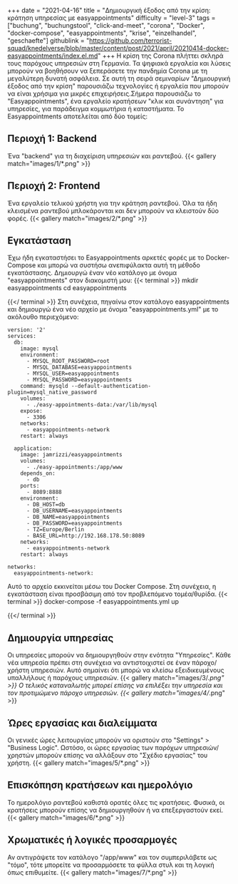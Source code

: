 +++
date = "2021-04-16"
title = "Δημιουργική έξοδος από την κρίση: κράτηση υπηρεσίας με easyappointments"
difficulty = "level-3"
tags = ["buchung", "buchungstool", "click-and-meet", "corona", "Docker", "docker-compose", "easyappointments", "krise", "einzelhandel", "geschaefte"]
githublink = "https://github.com/terrorist-squad/knedelverse/blob/master/content/post/2021/april/20210414-docker-easyappointments/index.el.md"
+++
Η κρίση της Corona πλήττει σκληρά τους παρόχους υπηρεσιών στη Γερμανία. Τα ψηφιακά εργαλεία και λύσεις μπορούν να βοηθήσουν να ξεπεράσετε την πανδημία Corona με τη μεγαλύτερη δυνατή ασφάλεια. Σε αυτή τη σειρά σεμιναρίων "Δημιουργική έξοδος από την κρίση" παρουσιάζω τεχνολογίες ή εργαλεία που μπορούν να είναι χρήσιμα για μικρές επιχειρήσεις.Σήμερα παρουσιάζω το "Easyappointments", ένα εργαλείο κρατήσεων "κλικ και συνάντηση" για υπηρεσίες, για παράδειγμα κομμωτήρια ή καταστήματα. Το Easyappointments αποτελείται από δύο τομείς:
## Περιοχή 1: Backend
Ένα "backend" για τη διαχείριση υπηρεσιών και ραντεβού.
{{< gallery match="images/1/*.png" >}}

## Περιοχή 2: Frontend
Ένα εργαλείο τελικού χρήστη για την κράτηση ραντεβού. Όλα τα ήδη κλεισμένα ραντεβού μπλοκάρονται και δεν μπορούν να κλειστούν δύο φορές.
{{< gallery match="images/2/*.png" >}}

## Εγκατάσταση
Έχω ήδη εγκαταστήσει το Easyappointments αρκετές φορές με το Docker-Compose και μπορώ να συστήσω ανεπιφύλακτα αυτή τη μέθοδο εγκατάστασης. Δημιουργώ έναν νέο κατάλογο με όνομα "easyappointments" στον διακομιστή μου:
{{< terminal >}}
mkdir easyappointments
cd easyappointments

{{</ terminal >}}
Στη συνέχεια, πηγαίνω στον κατάλογο easyappointments και δημιουργώ ένα νέο αρχείο με όνομα "easyappointments.yml" με το ακόλουθο περιεχόμενο:
```
version: '2'
services:
  db:
    image: mysql
    environment:
      - MYSQL_ROOT_PASSWORD=root
      - MYSQL_DATABASE=easyappointments
      - MYSQL_USER=easyappointments
      - MYSQL_PASSWORD=easyappointments
    command: mysqld --default-authentication-plugin=mysql_native_password
    volumes:
      - ./easy-appointments-data:/var/lib/mysql
    expose:
      - 3306
    networks:
      - easyappointments-network
    restart: always

  application:
    image: jamrizzi/easyappointments
    volumes:
      - ./easy-appointments:/app/www
    depends_on:
      - db
    ports:
      - 8089:8888
    environment:
      - DB_HOST=db
      - DB_USERNAME=easyappointments
      - DB_NAME=easyappointments
      - DB_PASSWORD=easyappointments
      - TZ=Europe/Berlin
      - BASE_URL=http://192.168.178.50:8089 
    networks:
      - easyappointments-network
    restart: always

networks:
  easyappointments-network:

```
Αυτό το αρχείο εκκινείται μέσω του Docker Compose. Στη συνέχεια, η εγκατάσταση είναι προσβάσιμη από τον προβλεπόμενο τομέα/θυρίδα.
{{< terminal >}}
docker-compose -f easyappointments.yml up

{{</ terminal >}}

## Δημιουργία υπηρεσίας
Οι υπηρεσίες μπορούν να δημιουργηθούν στην ενότητα "Υπηρεσίες". Κάθε νέα υπηρεσία πρέπει στη συνέχεια να αντιστοιχιστεί σε έναν πάροχο/χρήστη υπηρεσιών. Αυτό σημαίνει ότι μπορώ να κλείσω εξειδικευμένους υπαλλήλους ή παρόχους υπηρεσιών.
{{< gallery match="images/3/*.png" >}}
Ο τελικός καταναλωτής μπορεί επίσης να επιλέξει την υπηρεσία και τον προτιμώμενο πάροχο υπηρεσιών.
{{< gallery match="images/4/*.png" >}}

## Ώρες εργασίας και διαλείμματα
Οι γενικές ώρες λειτουργίας μπορούν να οριστούν στο "Settings" > "Business Logic". Ωστόσο, οι ώρες εργασίας των παρόχων υπηρεσιών/χρηστών μπορούν επίσης να αλλάξουν στο "Σχέδιο εργασίας" του χρήστη.
{{< gallery match="images/5/*.png" >}}

## Επισκόπηση κρατήσεων και ημερολόγιο
Το ημερολόγιο ραντεβού καθιστά ορατές όλες τις κρατήσεις. Φυσικά, οι κρατήσεις μπορούν επίσης να δημιουργηθούν ή να επεξεργαστούν εκεί.
{{< gallery match="images/6/*.png" >}}

## Χρωματικές ή λογικές προσαρμογές
Αν αντιγράψετε τον κατάλογο "/app/www" και τον συμπεριλάβετε ως "τόμο", τότε μπορείτε να προσαρμόσετε τα φύλλα στυλ και τη λογική όπως επιθυμείτε.
{{< gallery match="images/7/*.png" >}}